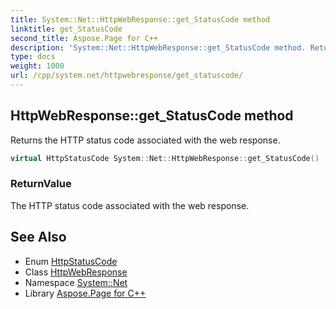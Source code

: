 ```yaml
---
title: System::Net::HttpWebResponse::get_StatusCode method
linktitle: get_StatusCode
second_title: Aspose.Page for C++
description: 'System::Net::HttpWebResponse::get_StatusCode method. Returns the HTTP status code associated with the web response in C++.'
type: docs
weight: 1000
url: /cpp/system.net/httpwebresponse/get_statuscode/
---
```

## HttpWebResponse::get_StatusCode method


Returns the HTTP status code associated with the web response.

```cpp
virtual HttpStatusCode System::Net::HttpWebResponse::get_StatusCode()
```


### ReturnValue

The HTTP status code associated with the web response.

## See Also

* Enum [HttpStatusCode](../../httpstatuscode/)
* Class [HttpWebResponse](../)
* Namespace [System::Net](../../)
* Library [Aspose.Page for C++](../../../)
